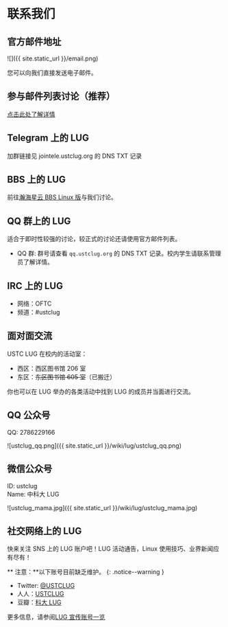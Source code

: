 ---
---

# 联系我们

## 官方邮件地址

![]({{ site.static_url }}/email.png)

您可以向我们直接发送电子邮件。

## 参与邮件列表讨论（推荐）

[点击此处了解详情](/wiki/lug/mailinglist)

## Telegram 上的 LUG

加群链接见 jointele.ustclug.org 的 DNS TXT 记录

## BBS 上的 LUG

前往[瀚海星云 BBS Linux 版](https://bbs.ustc.edu.cn/cgi/bbsdoc?board=Linux)与我们讨论。

## QQ 群上的 LUG

适合于即时性较强的讨论，较正式的讨论还请使用官方邮件列表。

- QQ 群: 群号请查看 `qq.ustclug.org` 的 DNS TXT 记录。校内学生请联系管理员了解详情。

## IRC 上的 LUG

- 网络：OFTC
- 频道：#ustclug

## 面对面交流

USTC LUG 在校内的活动室：

- 西区：西区图书馆 206 室
- 东区：~~东区图书馆 605 室~~（已搬迁）

你也可以在 LUG 举办的各类活动中找到 LUG 的成员并当面进行交流。

## QQ 公众号

QQ: 2786229166

![ustclug_qq.png]({{ site.static_url }}/wiki/lug/ustclug_qq.png)

## 微信公众号

ID: ustclug  
Name: 中科大 LUG

![ustclug_mama.jpg]({{ site.static_url }}/wiki/lug/ustclug_mama.jpg)

## 社交网络上的 LUG

快来关注 SNS 上的 LUG 账户吧！LUG 活动通告，Linux 使用技巧、业界新闻应有尽有！

**<i class="fas fa-exclamation-triangle"></i> 注意：**以下账号目前缺乏维护。
{: .notice--warning }

- Twitter: [@USTCLUG](http://www.twitter.com/ustclug/)
- 人人：[USTCLUG](http://www.renren.com/profile.do?id=345760436)
- 豆瓣：[科大 LUG](http://www.douban.com/people/ustclug/)

更多信息，请参阅[LUG 宣传账号一览](/wiki/lug/sns)
